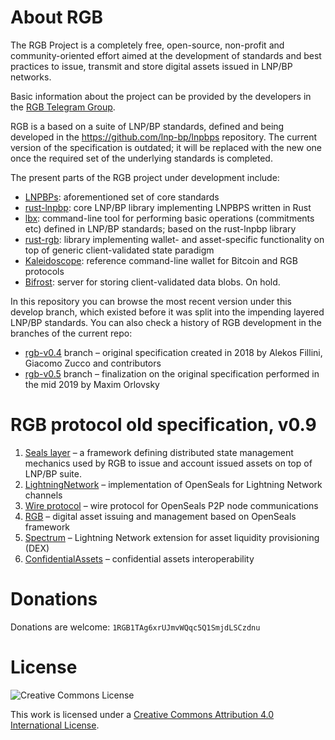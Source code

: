 # About RGB

The RGB Project is a completely free, open-source, non-profit and community-oriented effort aimed at the development of 
standards and best practices to issue, transmit and store digital assets issued in LNP/BP networks.

Basic information about the project can be provided by the developers in the [RGB Telegram Group](https://t.me/rgbtelegram).

RGB is a based on a suite of LNP/BP standards, defined and being developed in the https://github.com/lnp-bp/lnpbps
repository. The current version of the specification is outdated; it will be replaced with the new one once the
required set of the underlying standards is completed.

The present parts of the RGB project under development include:
* [LNPBPs](https://github.com/lnp-bp/lnpbps): aforementioned set of core standards
* [rust-lnpbp](https://github.com/lnp-bp/lnpbps): core LNP/BP library implementing LNPBPS written in Rust
* [lbx](https://github.com/lnp-bp/lbx): command-line tool for performing basic operations (commitments etc)
  defined in LNP/BP standards; based on the rust-lnpbp library
* [rust-rgb](https://github.com/rgb-org/rust-rgb): library implementing wallet- and asset-specific functionality on top
  of generic client-validated state paradigm
* [Kaleidoscope](https://github.com/rgb-org/kaleidoscope): reference command-line wallet for Bitcoin and RGB protocols
* [Bifrost](https://github.com/rgb-org/Bifrost): server for storing client-validated data blobs. On hold.

In this repository  you can browse the most recent version under this develop branch, which existed before it was 
split into the impending layered LNP/BP standards. You can also check a history of RGB development in the 
branches of the current repo:
* [rgb-v0.4](https://github.com/rgb-org/spec/tree/old-master) branch – original specification created in 2018
  by Alekos Fillini, Giacomo Zucco and contributors
* [rgb-v0.5](https://github.com/rgb-org/spec/tree/rgb-0.5) branch – finalization on the original specification
  performed in the mid 2019 by Maxim Orlovsky

# RGB protocol old specification, v0.9
1. [Seals layer](01-OpenSeals.md) – a framework defining distributed state management mechanics used by
   RGB to issue and account issued assets on top of LNP/BP suite.
2. [LightningNetwork](02-LightningNetwork.md) – implementation of OpenSeals for Lightning Network channels
3. [Wire protocol](03-Wire.md) – wire protocol for OpenSeals P2P node communications
4. [RGB](04-RGB.md) – digital asset issuing and management based on OpenSeals framework
5. [Spectrum](05-Spectrum.md) – Lightning Network extension for asset liquidity provisioning (DEX)
6. [ConfidentialAssets](06-ConfidentialAssets.md) – confidential assets interoperability

# Donations
Donations are welcome: `1RGB1TAg6xrUJmvWQqc5Q1SmjdLSCzdnu`

# License

![Creative Commons License](https://i.creativecommons.org/l/by/4.0/88x31.png "License CC-BY")

This work is licensed under a [Creative Commons Attribution 4.0 International License](http://creativecommons.org/licenses/by/4.0/).
